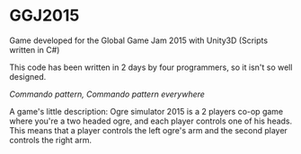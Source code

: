 # GGJ2015
Game developed for the Global Game Jam 2015 with Unity3D (Scripts written in C#)

This code has been written in 2 days by four programmers, so it isn't so well designed.

*Commando pattern, Commando pattern everywhere*

A game's little description:
Ogre simulator 2015 is a 2 players co-op game where you're a two headed ogre, and each player controls one of his heads. 
This means that a player controls the left ogre's arm and the second player controls the right arm. 
